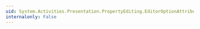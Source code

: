 ```yaml
---
uid: System.Activities.Presentation.PropertyEditing.EditorOptionAttribute
internalonly: False
---
```

